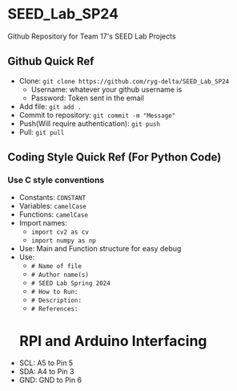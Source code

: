 # SEED_Lab_SP24

Github Repository for Team 17's SEED Lab Projects
## Github Quick Ref
- Clone: `git clone https://github.com/ryg-delta/SEED_Lab_SP24`
  -  Username: whatever your github username is
  -  Password: Token sent in the email 
- Add file: `git add .`
- Commit to repository: `git commit -m "Message"`
- Push(Will require authentication): `git push`
- Pull: `git pull`
## Coding Style Quick Ref (For Python Code)
### Use C style conventions 
- Constants: `CONSTANT`
- Variables: `camelCase`
- Functions: `camelCase`
- Import names:
  - `import cv2 as cv`
  - `import numpy as np`
- Use: Main and Function structure for easy debug
- Use:
  - `# Name of file`
  - `# Author name(s)`
  - `# SEED Lab Spring 2024`
  - `# How to Run:`
  - `# Description:`
  - `# References:`
  # RPI and Arduino Interfacing
- SCL: A5 to Pin 5
- SDA: A4 to Pin 3
- GND: GND to Pin 6

